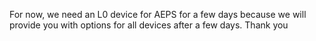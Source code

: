 
For now, we need an L0 device for AEPS for a few days because we will provide you with options for all devices after a few days. Thank you